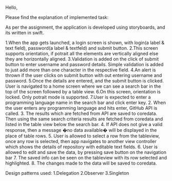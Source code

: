 
Hello,

Please find the explanation of implemented  task:

As per the assignment, the application is developed using storyboards, and its written in swift.

1.When the app gets launched, a login screen is shown, with login(a label & text field), password(a label & textfeld) and submit button.
2.This screen supports orientation, if potrait all the elements are vertically aligned else they are horizontally aligned.
3.Validation is added on the click of submit button to enter username and password details. Simple validation is added to just add more than one character in the respective field.
4.An alert is thrown if the user clicks on submit button with out entering username and password.
5.Once the details are entered, and the submit button is clicked. User is navigated to a home screen where we can see a search bar in the top of the screen followed by a table view.
6.On this screen, orientation is locked. Only potrait mode is supported.
7.User is expected to enter a programming language name in the search bar and click enter key.
2.  When the user enters any programming language and hits enter, GitHub API is called.
3. The results which are fetched from API are saved to coredata. Then using the same search criteria results are fetched from coredata and listed in the table view below the search bar.
4. If API does not give a valid response, then a message �no data available� will be displayed in the place of table rows.
5. User is allowed to select a row from the tableview, once any row is selected, then app navigates to another view controller which shows the details of repository with editable text fields.
6. User is allowed to edit and save the data, by pressing save button on the navigation bar
7. The saved info can be seen on the tableview with its row selected  and highlighted.
8. The changes made to the data will be saved to coredata.


Design patterns used:
1.Delegation
2.Observer
3.Singleton
